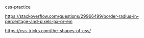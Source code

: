 css-practice


https://stackoverflow.com/questions/29966499/border-radius-in-percentage-and-pixels-px-or-em

https://css-tricks.com/the-shapes-of-css/

